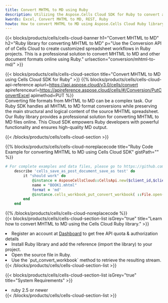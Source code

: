 ```yaml
---
title: Convert MHTML to MD using Ruby 
description: Utilizing the Aspose.Cells Cloud SDK for Ruby to convert a MHTML format file to a MD format file. 
kwords: Excel, Convert MHTML to MD, REST, Ruby
howto: How to convert MHTML to MD using Aspose.Cells Cloud Ruby library.
---
```



{{< blocks/products/cells/cells-cloud-banner h1="Convert MHTML to MD" h2="Ruby library for converting MHTML to MD" p="Use the Conversion API of of Cells Cloud to create customized spreadsheet workflows in Ruby projects. This is a professional solution to convert MHTML to MD and other document formats online using Ruby." urlsection="conversion/mhtml-to-md/" >}}

{{< blocks/products/cells/cells-cloud-section  title="Convert MHTML to MD using Cells Cloud SDK for Ruby" >}}
{{% blocks/products/cells/cells-cloud-api-reference  apiurl=https://api.aspose.cloud/v3.0/cells/convert  apireferenceurl=https://apireference.aspose.cloud/cells/#/Conversion/PutConvertExcel  apimethod=PUT %}}
<br/>
Converting file formats from MHTML to MD can be a complex task. Our Ruby SDK handles all MHTML to MD format conversions while preserving the main structural and logical content of the source MHTML spreadsheet. Our Ruby library provides a professional solution for converting MHTML to MD files online. This Cloud SDK empowers Ruby developers with powerful functionality and ensures high-quality MD output.

{{< /blocks/products/cells/cells-cloud-section >}}

{{% blocks/products/cells/cells-cloud-noreplacecode title="Ruby Code Example for converting MHTML to MD using Cells Cloud SDK" gistPath="" %}}
 
```ruby
# For complete examples and data files, please go to https://github.com/aspose-cells-cloud/aspose-cells-cloud-ruby/
    describe 'cells_save_as_post_document_save_as test' do
        it "should work" do
            @instance = AsposeCellsCloud::CellsApi.new($client_id,$client_secret,"v3.0","https://api.aspose.cloud/")
            name = "BOOK1.mhtml"
            format = 'md'
            @instance.cells_workbook_put_convert_workbook( ::File.open(File.expand_path("data/"+name),"r")  {|io| io.read(io.size) },{:format=>format})     
        end
    end
```
 
{{% /blocks/products/cells/cells-cloud-noreplacecode  %}}
<br/>
{{< blocks/products/cells/cells-cloud-section-list isGrey="true"  title="Learn how to convert MHTML to MD using the Cells Cloud Ruby library." >}}
<li>Register an account at <a href="https://dashboard.aspose.cloud/">Dashboard</a> to get free API quota & authorization details</li>
<li>Install Ruby library and add the reference (import the library) to your project.</li>
<li>Open the source file in Ruby.</li>
<li>Use the `put_convert_workbook` method to retrieve the resulting stream.</li>
{{< /blocks/products/cells/cells-cloud-section-list >}}

{{< blocks/products/cells/cells-cloud-section-list isGrey="true"  title="System Requirements" >}}
<li>ruby 2.5 or newer</li>
{{< /blocks/products/cells/cells-cloud-section-list >}}
